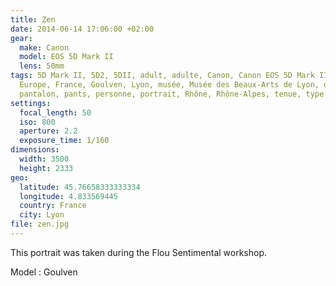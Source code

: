 ```yaml
---
title: Zen
date: 2014-06-14 17:06:00 +02:00
gear:
  make: Canon
  model: EOS 5D Mark II
  lens: 50mm
tags: 5D Mark II, 5D2, 5DII, adult, adulte, Canon, Canon EOS 5D Mark II, Europa,
  Europe, France, Goulven, Lyon, musée, Musée des Beaux-Arts de Lyon, outdoor,
  pantalon, pants, personne, portrait, Rhône, Rhône-Alpes, tenue, type de photo
settings:
  focal_length: 50
  iso: 800
  aperture: 2.2
  exposure_time: 1/160
dimensions:
  width: 3500
  height: 2333
geo:
  latitude: 45.76658333333334
  longitude: 4.833569445
  country: France
  city: Lyon
file: zen.jpg
---
```


This portrait was taken during the Flou Sentimental workshop.

Model : Goulven
